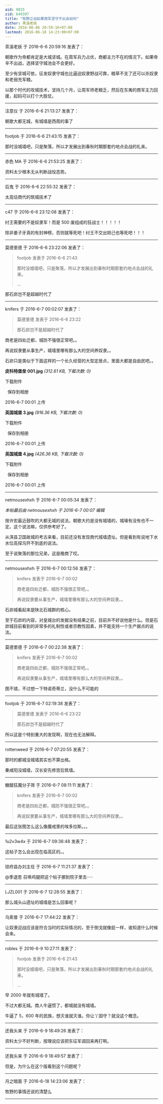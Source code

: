 ```yaml
---
aid: 9025
zid: 649397
title: "牧野之战如果商军坚守不出会如何"
author: 茶溪老妖
date: 2016-06-06 20:59:16+07:00
lastmod: 2016-06-18 14:23:00+07:00
---
```


茶溪老妖 于 2016-6-6 20:59:16 发表了：

朝歌作为帝都肯定是大城坚城。在周军兵力占优，商都主力不在的情况下。如果帝辛不出战，选择坚守城池会不会更好。

至少有坚城可依，征发奴隶守城也比逼迫奴隶野战可靠，粮草不支了还可以杀奴隶和老弱充军粮。

以那个时代的攻城技术，坚持几个月，让周军师老粮乏，然后在东夷的商军主力回援，起码可以打个大胜仗。

---

注意仪 于 2016-6-6 21:13:27 发表了：

朝歌大都无城，有城墙是西周的事了

---

footjob 于 2016-6-6 21:43:15 发表了：

那时没城墙吧，只是聚落，所以才发展出到春秋时期那套约地点会战的礼来。

---

赤色 MA 于 2016-6-6 21:53:25 发表了：

资料太少根本无从判断战役态势。

---

后鬼 于 2016-6-6 22:55:32 发表了：

太高估商代的筑城技术了

---

c47 于 2016-6-6 23:12:08 发表了：

纣王需要的不是奴隶军！而是 500 废组成的狂战士！！！！！

除非姜子牙真的有封神榜，否则就等死吧！纣王不交出妲己也等死吧！！！

---

莫德里德 于 2016-6-6 23:22:06 发表了：

> footjob 发表于 2016-6-6 21:43
>
> 那时没城墙吧，只是聚落，所以才发展出到春秋时期那套约地点会战的礼来。
>
> ...

那石峁岂不是超越时代了

---

knifers 于 2016-6-7 00:02:07 发表了：

> 莫德里德 发表于 2016-6-6 23:22
>
> 那石峁岂不是超越时代了

商老是四处迁都，城防不强很正常吧。。

再说奴隶要从事生产，城墙里哪有那么大的空间养奴隶。。

石峁只是类似于下面这样的一个长久经营的大型定居点，里面大都是自由民吧。。

**皮科特堡垒 001.jpg** _(312.61 KB, 下载次数: 0)_

下载附件

&nbsp;
保存到相册

2016-6-7 00:01 上传

**英国城堡 3.jpg** _(916.36 KB, 下载次数: 0)_

下载附件

&nbsp;
保存到相册

2016-6-7 00:01 上传

**英国城堡 4.jpg** _(426.36 KB, 下载次数: 0)_

下载附件

&nbsp;
保存到相册

2016-6-7 00:01 上传

---

netmousexhxh 于 2016-6-7 00:05:34 发表了：

_本帖最后由 netmousexhxh 于 2016-6-7 00:07 编辑_

按许宏最近鼓吹的大都无城的说法，朝歌大约是没有城墙的，城壕有没有也不一定。这个说法嘛，仅供参考好了。

从淇县卫国故城的考古来看，目前还没有发现商代城墙遗址。但是看到有说地下水水位高探沟开不到底的说法。

至于说聚落的那位兄弟，这是晚商了哎。

---

netmousexhxh 于 2016-6-7 00:12:56 发表了：

> knifers 发表于 2016-6-7 00:02
>
> 商老是四处迁都，城防不强很正常吧。。
>
> 再说奴隶要从事生产，城墙里哪有那么大的空间养奴隶。。

石峁城看起来是陕北石城群的核心。

至于石峁的内容，对皇城台的发掘没有结果之前，目前并不好说他是什么。但是石峁城目前看到的非常多的礼制性或者宗教性因素，并不能支持一个生产据点的说法。

---

莫德里德 于 2016-6-7 00:22:38 发表了：

> knifers 发表于 2016-6-7 00:02
>
> 商老是四处迁都，城防不强很正常吧。。
>
> 再说奴隶要从事生产，城墙里哪有那么大的空间养奴隶。。

图不错，不过想一下特诺奇蒂兰，没什么不可能的

---

footjob 于 2016-6-7 02:19:38 发表了：

> 莫德里德 发表于 2016-6-6 23:22
>
> 那石峁岂不是超越时代了

所以这是个特别重大的发现啊，现在也无法解释。

---

rottenweed 于 2016-6-7 07:20:55 发表了：

那时的都城没城墙其实也不算出格。

秦咸阳没城墙，汉长安先修宫后筑墙。

---

糖醋狂魔分子筛 于 2016-6-7 08:11:11 发表了：

> knifers 发表于 2016-6-7 00:02
>
> 商老是四处迁都，城防不强很正常吧。。
>
> 再说奴隶要从事生产，城墙里哪有那么大的空间养奴隶。。

最后这张图怎么这么像魔戒里的埃多拉斯。。。

---

1u2v3w4x 于 2016-6-7 09:36:48 发表了：

这帖子怎么会出现在临高区的。。

---

琼府县办刘主任 于 2016-6-7 11:21:37 发表了：

@季退思
召唤鸡腿把这个帖子挪到院子里去·····

---

LJZL001 于 2016-6-7 12:28:55 发表了：

那么城头山遗址的城墙是怎么回事呢？

---

乌索普 于 2016-6-7 17:44:22 发表了：

让奴隶迎战应该是符合当时的实际情况的，至于倒戈就像屁一样，谁知道什么时候会来。

---

robles 于 2016-6-9 10:27:11 发表了：

> footjob 发表于 2016-6-6 21:43
>
> 那时没城墙吧，只是聚落，所以才发展出到春秋时期那套约地点会战的礼来。
>
> ...

早 2000 年就有城墙了。

不过大都无城。商人牛逼惯了，都城就没有城墙。

牛逼了 5，600 年的民族，想灭谁就灭谁。你让丫固守？就没这个概念。

---

还我头来 于 2016-6-9 18:49:26 发表了：

资料太少不好判断，按理说应该把东征军调回来再打啊。

---

还我头来 于 2016-6-9 18:49:57 发表了：

但是，为什么在这个版看到这个问题呢？

---

月之暗面 于 2016-6-18 14:23:06 发表了：

牧野的事情还说的清楚么

---
